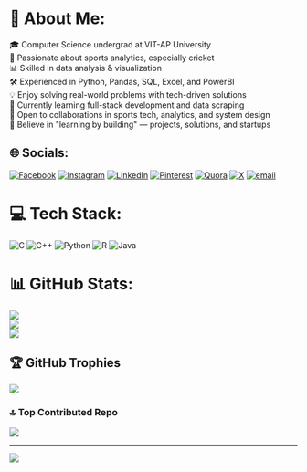 # 💫 About Me:
🎓 Computer Science undergrad at VIT-AP University<br>🏏 Passionate about sports analytics, especially cricket<br>📊 Skilled in data analysis & visualization <br>🛠️ Experienced in Python, Pandas, SQL, Excel, and PowerBI<br>💡 Enjoy solving real-world problems with tech-driven solutions<br>🌱 Currently learning full-stack development and data scraping<br>🤝 Open to collaborations in sports tech, analytics, and system design<br>🧠 Believe in "learning by building" — projects, solutions, and startups


## 🌐 Socials:
[![Facebook](https://img.shields.io/badge/Facebook-%231877F2.svg?logo=Facebook&logoColor=white)](https://www.facebook.com/wvps.sriraj) [![Instagram](https://img.shields.io/badge/Instagram-%23E4405F.svg?logo=Instagram&logoColor=white)](https://www.instagram.com/w.v.p.s.sriraj_10/) [![LinkedIn](https://img.shields.io/badge/LinkedIn-%230077B5.svg?logo=linkedin&logoColor=white)](https://www.linkedin.com/in/sriraj-w-v-p-s-2b2854280/) [![Pinterest](https://img.shields.io/badge/Pinterest-%23E60023.svg?logo=Pinterest&logoColor=white)](https://in.pinterest.com/srirajwvps/) [![Quora](https://img.shields.io/badge/Quora-%23B92B27.svg?logo=Quora&logoColor=white)](https://www.quora.com/profile/W-V-P-S-SRIRAJ-10) [![X](https://img.shields.io/badge/X-black.svg?logo=X&logoColor=white)](https://x.com/Wsriraj) [![email](https://img.shields.io/badge/Email-D14836?logo=gmail&logoColor=white)](mailto:wsriraj10@gmail.com) 

# 💻 Tech Stack:
![C](https://img.shields.io/badge/c-%2300599C.svg?style=for-the-badge&logo=c&logoColor=white) ![C++](https://img.shields.io/badge/c++-%2300599C.svg?style=for-the-badge&logo=c%2B%2B&logoColor=white) ![Python](https://img.shields.io/badge/python-3670A0?style=for-the-badge&logo=python&logoColor=ffdd54) ![R](https://img.shields.io/badge/r-%23276DC3.svg?style=for-the-badge&logo=r&logoColor=white) ![Java](https://img.shields.io/badge/java-%23ED8B00.svg?style=for-the-badge&logo=openjdk&logoColor=white)
# 📊 GitHub Stats:
![](https://github-readme-stats.vercel.app/api?username=wvpssriraj10&theme=dark&hide_border=false&include_all_commits=true&count_private=true)<br/>
![](https://nirzak-streak-stats.vercel.app/?user=wvpssriraj10&theme=dark&hide_border=false)<br/>
![](https://github-readme-stats.vercel.app/api/top-langs/?username=wvpssriraj10&theme=dark&hide_border=false&include_all_commits=true&count_private=true&layout=compact)

## 🏆 GitHub Trophies
![](https://github-profile-trophy.vercel.app/?username=wvpssriraj10&theme=radical&no-frame=false&no-bg=true&margin-w=4)

### 🔝 Top Contributed Repo
![](https://github-contributor-stats.vercel.app/api?username=wvpssriraj10&limit=5&theme=dark&combine_all_yearly_contributions=true)

---
[![](https://visitcount.itsvg.in/api?id=wvpssriraj10&icon=10&color=7)](https://visitcount.itsvg.in)

